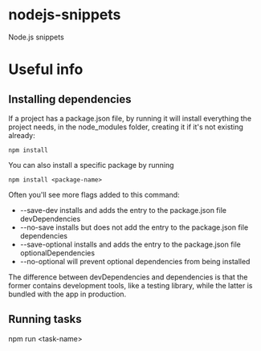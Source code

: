 # nodejs-snippets
Node.js snippets

# Useful info

## Installing dependencies

If a project has a package.json file, by running it will install everything the project needs, in the node_modules folder, creating it if it's not existing already:

    npm install

You can also install a specific package by running

    npm install <package-name>

Often you'll see more flags added to this command:

+ --save-dev installs and adds the entry to the package.json file devDependencies
+ --no-save installs but does not add the entry to the package.json file dependencies
+ --save-optional installs and adds the entry to the package.json file optionalDependencies
+ --no-optional will prevent optional dependencies from being installed

The difference between devDependencies and dependencies is that the former contains development tools, like a testing library, while the latter is bundled with the app in production.

## Running tasks

 npm run \<task-name\>

 
